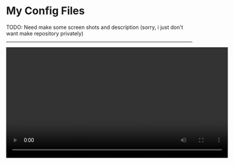 # My Config Files

TODO: Need make some screen shots and description
(sorry, i just don't want make repository privately<D-e>)

---

<video width="600" controls>
  <source src="https://github.com/DocNITE/dots/blob/8caef2177f6558e8b9dd1fe735ad2df94561f802/assets/overview.mp4" type="video/mp4">
  Your browser does not support the video tag.
</video>
